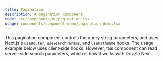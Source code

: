 ```yaml
---
title: Pagination
description: A pagination component
code: src/components/ui/pagination.tsx
usage: components/component-demo/pagination-demo.tsx
---
```


This pagination component controls the query string parameters, and uses Next.js's `useRouter`, `useSearchParams`, and `usePathname` hooks. The usage example below uses client-side hooks. However, this component can read server-side search parameters, which is how it works with Drizzle Next.
